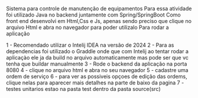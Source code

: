 Sistema para controle de manutenção de equipamentos
Para essa atividade foi utilizado Java no backend juntamente com Spring/SpringBoot
Como front end desenvolvi em Html,Css e Js, apenas sendo preciso que clique no arquivo Html e abra no navegador para poder utilizalo
Para rodar a aplicação

1 - Recomendado utilizar o Intelij IDEA na versão de 2024
2 - Para as dependencias foi utilizado o Graddle onde que com Intelij ao tentar rodar a aplicaçào ele ja da build no arquivo automaticamente mas pode ser que vc tenha que buildar manualmente
3 - Rode o backend da aplicação na porta 8080
4 - clique no arquivo html e abra no seu navegador
5 - cadastre uma ordem de serviço
6 - para ver as possiveis opçoes de edição das ordems, clique nelas para aparecer mais detalhes na parte de baixo da pagina
7 - testes unitarios estao na pasta test dentro da pasta source(src)

